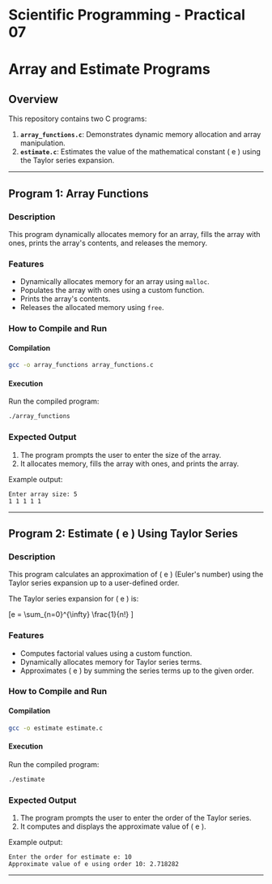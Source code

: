 # Scientific Programming - Practical 07

# Array and Estimate Programs

## Overview

This repository contains two C programs:

1. **`array_functions.c`**: Demonstrates dynamic memory allocation and array manipulation.
2. **`estimate.c`**: Estimates the value of the mathematical constant \( e \) using the Taylor series expansion.

---

## Program 1: Array Functions

### Description

This program dynamically allocates memory for an array, fills the array with ones, prints the array's contents, and releases the memory.

### Features

- Dynamically allocates memory for an array using `malloc`.
- Populates the array with ones using a custom function.
- Prints the array's contents.
- Releases the allocated memory using `free`.

### How to Compile and Run

#### Compilation

```bash
gcc -o array_functions array_functions.c
```

#### Execution

Run the compiled program:

```bash
./array_functions
```

### Expected Output

1. The program prompts the user to enter the size of the array.
2. It allocates memory, fills the array with ones, and prints the array.

Example output:

```plaintext
Enter array size: 5
1 1 1 1 1
```

---

## Program 2: Estimate \( e \) Using Taylor Series

### Description

This program calculates an approximation of \( e \) (Euler's number) using the Taylor series expansion up to a user-defined order.

The Taylor series expansion for \( e \) is:

\[e = \sum_{n=0}^{\infty} \frac{1}{n!}
\]

### Features

- Computes factorial values using a custom function.
- Dynamically allocates memory for Taylor series terms.
- Approximates \( e \) by summing the series terms up to the given order.

### How to Compile and Run

#### Compilation

```bash
gcc -o estimate estimate.c
```

#### Execution

Run the compiled program:

```bash
./estimate
```

### Expected Output

1. The program prompts the user to enter the order of the Taylor series.
2. It computes and displays the approximate value of \( e \).

Example output:

```plaintext
Enter the order for estimate e: 10
Approximate value of e using order 10: 2.718282
```

---
